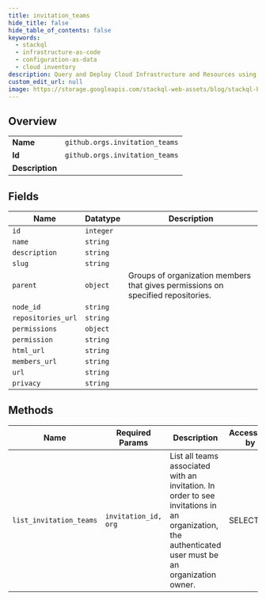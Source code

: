 ```yaml
---
title: invitation_teams
hide_title: false
hide_table_of_contents: false
keywords:
  - stackql
  - infrastructure-as-code
  - configuration-as-data
  - cloud inventory
description: Query and Deploy Cloud Infrastructure and Resources using SQL
custom_edit_url: null
image: https://storage.googleapis.com/stackql-web-assets/blog/stackql-blog-post-featured-image.png
---
```

  
    

## Overview
<table><tbody>
<tr><td><b>Name</b></td><td><code>github.orgs.invitation_teams</code></td></tr>
<tr><td><b>Id</b></td><td><code>github.orgs.invitation_teams</code></td></tr>
<tr><td><b>Description</b></td><td></td></tr>
</tbody></table>

## Fields
| Name | Datatype | Description |
| ---- | -------- | ----------- |
| `id` | `integer` |  |
| `name` | `string` |  |
| `description` | `string` |  |
| `slug` | `string` |  |
| `parent` | `object` | Groups of organization members that gives permissions on specified repositories. |
| `node_id` | `string` |  |
| `repositories_url` | `string` |  |
| `permissions` | `object` |  |
| `permission` | `string` |  |
| `html_url` | `string` |  |
| `members_url` | `string` |  |
| `url` | `string` |  |
| `privacy` | `string` |  |
## Methods
| Name | Required Params | Description | Accessible by |
| ---- | --------------- | ----------- | ------------- |
| `list_invitation_teams` | `invitation_id, org` | List all teams associated with an invitation. In order to see invitations in an organization, the authenticated user must be an organization owner. | SELECT |
